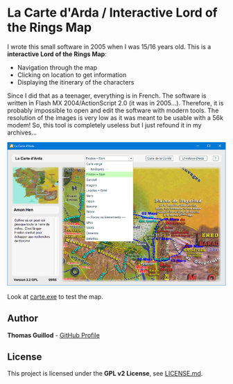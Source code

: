 # La Carte d'Arda / Interactive Lord of the Rings Map

I wrote this small software in 2005 when I was 15/16 years old. This is a **interactive Lord of the Rings Map**:
* Navigation through the map
* Clicking on location to get information
* Displaying the itinerary of the characters

Since I did that as a teenager, everything is in French.
The software is written in Flash MX 2004/ActionScript 2.0 (it was in 2005...).
Therefore, it is probably impossible to open and edit the software with modern tools.
The resolution of the images is very low as it was meant to be usable with a 56k modem!
So, this tool is completely useless but I just refound it in my archives...

<p float="middle">
    <img src="screenshot.png" width="600">
</p>

Look at [carte.exe](carte.exe) to test the map.

## Author

**Thomas Guillod** - [GitHub Profile](https://github.com/otvam)

## License

This project is licensed under the **GPL v2 License**, see [LICENSE.md](LICENSE.md).
